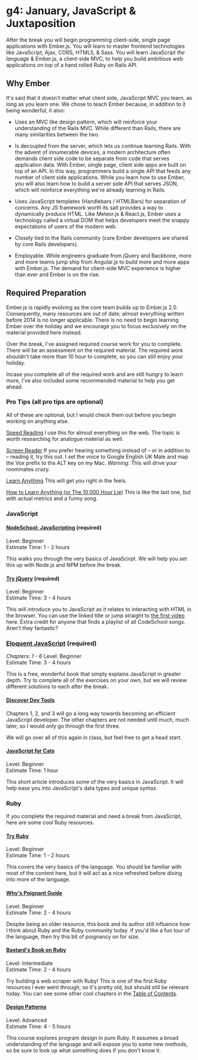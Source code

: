 # g4: January, JavaScript & Juxtaposition

After the break you will begin programming client-side, single page applications with Ember.js. You will learn to master frontend technologies like JavaScript, Ajax, CORS, HTML5, & Sass. You will learn JavaScript *the language* & Ember.js, a client-side MVC, to help you build ambitious web applications on top of a hand rolled Ruby on Rails API.

## Why Ember

It's said that it doesn't matter what client side, JavaScript MVC you learn, as long as you learn one. We chose to teach Ember because, in addition to it being wonderful, it also:

* Uses an MVC like design pattern, which will reinforce your understanding of the Rails MVC. While different than Rails, there are many similarities between the two.

* Is decoupled from the server, which lets us continue learning Rails. With the advent of innumerable devices, a modern architecture often demands client side code to be separate from code that serves application data. With Ember, single page, client side apps are built on top of an API. In this way, programmers build a single API that feeds any number of client side applications. While you learn how to use Ember, you will also learn how to build a server side API that serves JSON, which will reinforce everything we're already learning in Rails.

* Uses JavaScript templates (Handlebars / HTMLBars) for separation of concerns. Any JS framework worth its salt provides a way to dynamically produce HTML. Like Meteor.js & React.js, Ember uses a technology called a virtual DOM that helps developers meet the snappy expectations of users of the modern web.

* Closely tied to the Rails community (core Ember developers are shared by core Rails developers).

* Employable. While engineers graduate from jQuery and Backbone, more and more teams jump ship from Angular.js to build more and more apps with Ember.js. The demand for client-side MVC experience is higher than ever and Ember is on the rise.

## Required Preparation

Ember.js is rapidly evolving as the core team builds up to Ember.js 2.0. Consequently, many resources are out of date; almost everything written before 2014 is no longer applicable. There is no need to begin learning Ember over the holiday and we encourage you to focus exclusively on the material provided here instead.

Over the break, I've assigned required course work for you to complete. There will be an assessment on the required material. The required work shouldn't take more than 10 hour to complete, so you can still enjoy your holiday.

Incase you complete all of the required work and are still hungry to learn more, I've also included some recommended material to help you get ahead.

### Pro Tips (all pro tips are optional)

All of these are optional, but I would check them out before you begin working on anything else.

[Speed Reading](http://www.spreeder.com/)
I use this for almost everything on the web. The topic is worth researching for analogue material as well.

[Screen Reader](http://www.chromevox.com/)
If you prefer hearing something instead of – or in addition to – reading it, try this out. I set the voice to Google English UK Male and map the Vox prefix to the ALT key on my Mac. _Warning_: This will drive your roommates crazy.

[Learn Anything](https://www.youtube.com/watch?v=JC82Il2cjqA)
This will get you right in the feels.

[How to Learn Anything (or The 10,000 Hour Lie)](https://www.youtube.com/watch?v=5MgBikgcWnY)
This is like the last one, but with actual metrics and a funny song.

### JavaScript

#### [NodeSchool: JavaScripting](https://github.com/sethvincent/javascripting) (required)
Level: Beginner  
Estimate Time: 1 - 2 hours

This walks you through the very basics of JavaScirpt. We will help you set this up with Node.js and NPM before the break.

#### [Try jQuery](http://try.jquery.com/) (required)
Level: Beginner  
Estimate Time: 3 - 4 hours

This will introduce you to JavaScript as it relates to interacting with HTML in the browser. You can use the linked title or jump straight to [the first video](http://try.jquery.com/levels/1/sections/2) here. Extra credit for anyone that finds a playlist of all CodeSchool songs. Aren't they fantastic?

### [Eloquent JavaScript](http://eloquentjavascript.net/) (required)
_Chapters: 1 - 6_
Level: Beginner  
Estimate Time: 3 - 4 hours

This is a free, wonderful book that simply explains JavaScript in greater depth. Try to complete all of the exercises on your own, but we will review different solutions to each after the break.

#### [Discover Dev Tools](http://discover-devtools.codeschool.com/)
Chapters 1, 2, and 3 will go a long way towards becoming an efficient JavaScript developer. The other chapters are not needed until much, much later, so I would only go through the first three.

We will go over all of this again in class, but feel free to get a head start.

#### [JavaScript for Cats](http://jsforcats.com/)

Level: Beginner  
Estimate Time: 1 hour

This short article introduces some of the very basics in JavaScript. It will help ease you into JavaScript's data types and unique syntax.

### Ruby

If you complete the required material and need a break from JavaScript, here are some cool Ruby resources.

#### [Try Ruby](http://tryruby.org/levels/1/challenges/0)
Level: Beginner  
Estimate Time: 1 - 2 hours

This covers the very basics of the language. You should be familiar with most of the content here, but it will act as a nice refreshed before diving into more of the language.

#### [Why's Poignant Guide](http://mislav.uniqpath.com/poignant-guide/book/chapter-1.html)
Level: Beginner  
Estimate Time: 2 - 4 hours

Despite being an older resource, this book and its author still influence how I think about Ruby and the Ruby community today. If you'd like a fun tour of the language, then try this bit of poignancy on for size.

#### [Bastard's Book on Ruby](http://ruby.bastardsbook.com/chapters/web-crawling/)
Level: Intermediate  
Estimate Time: 2 - 4 hours

Try building a web scraper with Ruby! This is one of the first Ruby resources I ever went through, so it's pretty old, but should still be relevant today. You can see some other cool chapters in the [Table of Contents](http://ruby.bastardsbook.com/toc/).

#### [Design Patterns](https://www.youtube.com/watch?v=1dIS8awh5oU&list=PL-c5QGKgN2C-DPNGN4lkN3BxT2Ea2gU2V&index=5)

Level: Advanced  
Estimate Time: 4 - 5 hours

This course explores program design in pure Ruby. It assumes a broad understanding of the language and will expose you to some new methods, so be sure to look up what something does if you don't know it.
